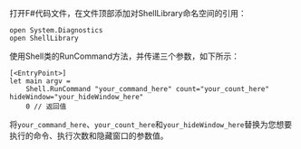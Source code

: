打开F#代码文件，在文件顶部添加对ShellLibrary命名空间的引用：

```F#
open System.Diagnostics
open ShellLibrary
```

使用Shell类的RunCommand方法，并传递三个参数，如下所示：

```F#
[<EntryPoint>]
let main argv =
    Shell.RunCommand "your_command_here" count="your_count_here" hideWindow="your_hideWindow_here"
    0 // 返回值
```

将`your_command_here`、`your_count_here`和`your_hideWindow_here`替换为您想要执行的命令、执行次数和隐藏窗口的参数值。